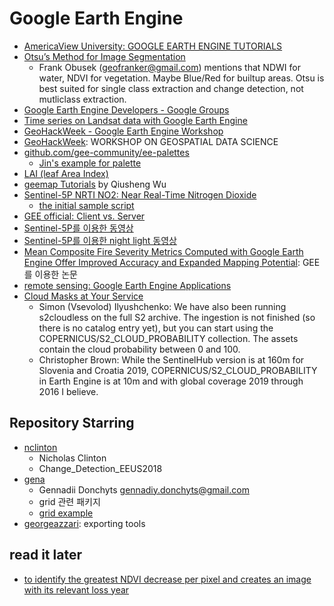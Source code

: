 # Google Earth Engine

* [AmericaView University: GOOGLE EARTH ENGINE TUTORIALS](https://americaview.org/program-areas/education/google-earth-engine-tutorials/)
* [Otsu’s Method for Image Segmentation](https://medium.com/google-earth/otsus-method-for-image-segmentation-f5c48f405e)
  * Frank Obusek (geofranker@gmail.com) mentions that NDWI for water, NDVI for vegetation. Maybe Blue/Red for builtup areas. Otsu is best suited for single class extraction and change detection, not mutliclass extraction.
* [Google Earth Engine Developers - Google Groups](https://groups.google.com/forum/#!forum/google-earth-engine-developers)
* [Time series on Landsat data with Google Earth Engine](http://www.acgeospatial.co.uk/time-series-on-landsat-data-gee/)
* [GeoHackWeek - Google Earth Engine Workshop](https://geohackweek.github.io/GoogleEarthEngine/)
* [GeoHackWeek](https://geohackweek.github.io): WORKSHOP ON GEOSPATIAL DATA SCIENCE
* [github.com/gee-community/ee-palettes](https://github.com/gee-community/ee-palettes)
  * [Jin's example for palette](https://code.earthengine.google.com/f1d563fd7afdab1114fdfd3ccdc2e426)
* [LAI (leaf Area Index)](https://code.earthengine.google.com/42e7a65e9d5683dc0b303cf6ce05ac42)
* [geemap Tutorials](https://github.com/giswqs/geemap/blob/master/examples/README.md) by Qiusheng Wu
* [Sentinel-5P NRTI NO2: Near Real-Time Nitrogen Dioxide](https://developers.google.com/earth-engine/datasets/catalog/COPERNICUS_S5P_NRTI_L3_NO2)
  * [the initial sample script](https://code.earthengine.google.com/?scriptPath=Examples:Datasets/COPERNICUS_S5P_NRTI_L3_NO2)
* [GEE official: Client vs. Server](https://developers.google.com/earth-engine/client_server)
* [Sentinel-5P를 이용한 동영상](https://code.earthengine.google.com/679132884bc056fbc3ed1cfaba70083c)
* [Sentinel-5P를 이용한 night light 동영상](https://code.earthengine.google.com/?scriptPath=users%2Ftaegon%2FTIL%3Anight_light_animation)
* [Mean Composite Fire Severity Metrics Computed with Google Earth Engine Offer Improved Accuracy and Expanded Mapping Potential](https://doi.org/10.3390/rs10060879): GEE를 이용한 논문
* [remote sensing: Google Earth Engine Applications](https://www.mdpi.com/journal/remotesensing/special_issues/GEE)
* [Cloud Masks at Your Service](https://medium.com/sentinel-hub/cloud-masks-at-your-service-6e5b2cb2ce8a)
  * Simon (Vsevolod) Ilyushchenko: We have also been running s2cloudless on the full S2 archive. The ingestion is not finished (so there is no catalog entry yet), but you can start using the COPERNICUS/S2_CLOUD_PROBABILITY collection. The assets contain the cloud probability between 0 and 100.
  * Christopher Brown: While the SentinelHub version is at 160m for Slovenia and Croatia 2019, COPERNICUS/S2_CLOUD_PROBABILITY in Earth Engine is at 10m and with global coverage 2019 through 2016 I believe.

## Repository Starring

* [nclinton](https://earthengine.googlesource.com/users/nclinton/)
  * Nicholas Clinton
  * Change_Detection_EEUS2018
* [gena](https://earthengine.googlesource.com/users/gena/)
  * Gennadii Donchyts <gennadiy.donchyts@gmail.com>
  * grid 관련 패키지
  * [grid example](https://code.earthengine.google.com/466a9e35725bcabebeb1a82843cbbc7e)
* [georgeazzari](https://earthengine.googlesource.com/users/georgeazzari/EETools): exporting tools

## read it later

* [to identify the greatest NDVI decrease per pixel and creates an image with its relevant loss year](https://code.earthengine.google.com/a6d8f3b21f8a1e6fad66c64c7a4ec680)
